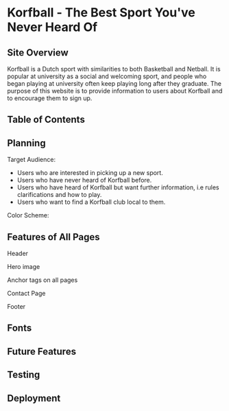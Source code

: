 # Korfball - The Best Sport You've Never Heard Of

## Site Overview
Korfball is a Dutch sport with similarities to both Basketball and Netball. It is popular at university as a social and welcoming sport, and people who began playing at university often keep playing long after they graduate. The purpose of this website is to provide information to users about Korfball and to encourage them to sign up.

## Table of Contents

## Planning

Target Audience:

- Users who are interested in picking up a new sport.
- Users who have never heard of Korfball before.
- Users who have heard of Korfball but want further information, i.e rules clarifications and how to play.
- Users who want to find a Korfball club local to them.

Color Scheme:



## Features of All Pages

Header

Hero image

Anchor tags on all pages

Contact Page

Footer

## Fonts

## Future Features

## Testing

## Deployment
